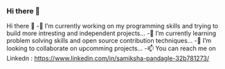 ### Hi there 👋
Hi there 👋
-🔭 I’m currently working on my programming skills and trying to build more intresting and independent projects...
-🌱 I’m currently learning problem solving skills and open source contribution techniques...
-👯 I’m looking to collaborate on upcomming projects...
-📫 You can reach me on Linkedn : https://www.linkedin.com/in/samiksha-pandagle-32b781273/

<!--
**samikshapandagle/samikshapandagle** is a ✨ _special_ ✨ repository because its `README.md` (this file) appears on your GitHub profile.

Here are some ideas to get you started:

- 🔭 I’m currently working on ...
- 🌱 I’m currently learning ...
- 👯 I’m looking to collaborate on ...
- 🤔 I’m looking for help with ...
- 💬 Ask me about ...
- 📫 How to reach me: ...
- 😄 Pronouns: ...
- ⚡ Fun fact: ...
-->
